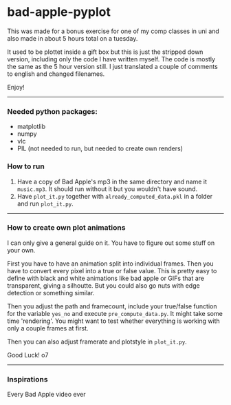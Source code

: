 # bad-apple-pyplot
This was made for a bonus exercise for one of my comp classes in uni and also made in about 5 hours total on a tuesday.

It used to be plottet inside a gift box but this is just the stripped down version, including only the code I have written myself. The code is mostly the same as the 5 hour version still. I just translated a couple of comments to english and changed filenames.

Enjoy!

---

### Needed python packages:
- matplotlib
- numpy
- vlc
- PIL (not needed to run, but needed to create own renders)

### How to run
1. Have a copy of Bad Apple's mp3 in the same directory and name it `music.mp3`. It should run without it but you wouldn't have sound.
2. Have `plot_it.py` together with `already_computed_data.pkl` in a folder and run `plot_it.py`.

---

### How to create own plot animations
I can only give a general guide on it. You have to figure out some stuff on your own.

First you have to have an animation split into individual frames. Then you have to convert every pixel into a true or false value. This is pretty easy to define with black and white animations like bad apple or GIFs that are transparent, giving a silhoutte. But you could also go nuts with edge detection or something similar.

Then you adjust the path and framecount, include your true/false function for the variable `yes_no` and execute `pre_compute_data.py`. It might take some time 'rendering'. You might want to test whether everything is working with only a couple frames at first.

Then you can also adjust framerate and plotstyle in `plot_it.py`.

Good Luck! o7

---

### Inspirations
Every Bad Apple video ever
